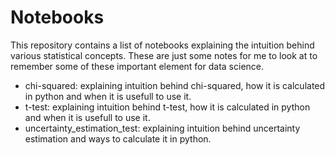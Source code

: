 # Notebooks

This repository contains a list of notebooks explaining the intuition behind various statistical concepts. These are just some notes for me to look at to remember some of these important element for data science.


*  chi-squared: explaining intuition behind chi-squared, how it is calculated in python and when it is usefull to use it.
*  t-test: explaining intuition behind t-test, how it is calculated in python and when it is usefull to use it.
*  uncertainty_estimation_test: explaining intuition behind uncertainty estimation and ways to calculate it in python.
